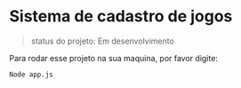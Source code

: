 <h1> Sistema de cadastro de jogos </h1>

>status do projeto: Em desenvolvimento 

Para rodar esse projeto na sua maquina, por favor digite:

```
Node app.js
```
